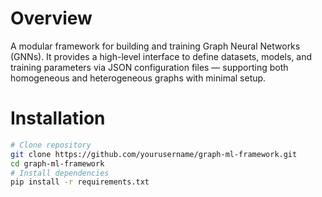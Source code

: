 # Overview

A modular framework for building and training Graph Neural Networks (GNNs). It provides a high-level interface to define datasets, models, and training parameters via JSON configuration files — supporting both homogeneous and heterogeneous graphs with minimal setup.
 
# Installation

```bash
# Clone repository
git clone https://github.com/yourusername/graph-ml-framework.git
cd graph-ml-framework
# Install dependencies
pip install -r requirements.txt




